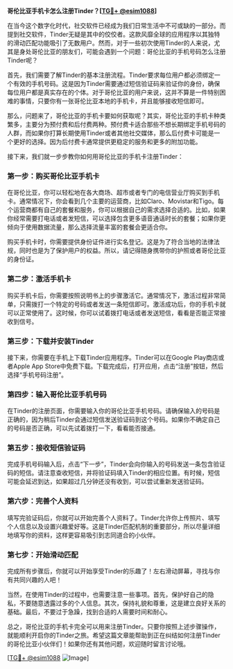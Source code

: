 **哥伦比亚手机卡怎么注册Tinder？[[TG💪+ @esim1088](https://t.me/s/esim1088)]**

在当今这个数字化时代，社交软件已经成为我们日常生活中不可或缺的一部分。而提到社交软件，Tinder无疑是其中的佼佼者。这款风靡全球的应用程序以其独特的滑动匹配功能吸引了无数用户。然而，对于一些初次使用Tinder的人来说，尤其是身处哥伦比亚的朋友们，可能会遇到一个问题：哥伦比亚的手机号码怎么注册Tinder呢？

首先，我们需要了解Tinder的基本注册流程。Tinder要求每位用户都必须绑定一个有效的手机号码。这是因为Tinder需要通过短信验证码来验证你的身份，确保每位用户都是真实存在的个体。对于哥伦比亚的用户来说，这并不算是一件特别困难的事情，只要你有一张哥伦比亚本地的手机卡，并且能够接收短信即可。

那么，问题来了，哥伦比亚的手机卡要如何获取呢？其实，哥伦比亚的手机卡种类繁多，主要分为预付费和后付费两种。预付费卡适合那些不想长期绑定手机号码的人群，而如果你打算长期使用Tinder或者其他社交媒体，那么后付费卡可能是一个更好的选择。因为后付费卡通常提供更稳定的服务和更多的附加功能。

接下来，我们就一步步教你如何用哥伦比亚的手机卡注册Tinder：

### 第一步：购买哥伦比亚手机卡

在哥伦比亚，你可以轻松地在各大商场、超市或者专门的电信营业厅购买到手机卡。通常情况下，你会看到几个主要的运营商，比如Claro、Movistar和Tigo。每个运营商都有自己的套餐和服务，你可以根据自己的需求选择合适的。比如，如果你经常需要打电话或者发短信，可以选择包含更多语音通话时长的套餐；如果你更倾向于使用数据流量，那么选择流量丰富的套餐会更适合你。

购买手机卡时，你需要提供身份证件进行实名登记。这是为了符合当地的法律法规，同时也是为了保护用户的权益。所以，请记得随身携带你的护照或者哥伦比亚的身份证。

### 第二步：激活手机卡

购买手机卡后，你需要按照说明书上的步骤激活它。通常情况下，激活过程非常简单，只需拨打一个特定的号码或者发送一条短信即可。激活成功后，你的手机卡就可以正常使用了。这时候，你可以试着拨打电话或者发送短信，看看是否能正常接收到信号。

### 第三步：下载并安装Tinder

接下来，你需要在手机上下载Tinder应用程序。Tinder可以在Google Play商店或者Apple App Store中免费下载。下载完成后，打开应用，点击“注册”按钮，然后选择“手机号码注册”。

### 第四步：输入哥伦比亚手机号码

在Tinder的注册页面，你需要输入你的哥伦比亚手机号码。请确保输入的号码是正确的，因为稍后Tinder会通过短信发送验证码到这个号码。如果你不确定自己的号码是否正确，可以先试着拨打一下，看看能否接通。

### 第五步：接收短信验证码

完成手机号码输入后，点击“下一步”，Tinder会向你输入的号码发送一条包含验证码的短信。请注意查收短信，并将验证码填入Tinder的相应位置。有时候，短信可能会延迟到达，如果超过几分钟还没有收到，可以尝试重新发送验证码。

### 第六步：完善个人资料

填写完验证码后，你就可以开始完善个人资料了。Tinder允许你上传照片、填写个人信息以及设置兴趣爱好等。这是Tinder匹配机制的重要部分，所以尽量详细地填写你的资料，这样更容易吸引到志同道合的小伙伴。

### 第七步：开始滑动匹配

完成所有步骤后，你就可以开始享受Tinder的乐趣了！左右滑动屏幕，寻找与你有共同兴趣的人吧！

当然，在使用Tinder的过程中，也需要注意一些事项。首先，保护好自己的隐私，不要随意透露过多的个人信息。其次，保持礼貌和尊重，这是建立良好关系的基础。最后，不要过于急躁，找到合适的人需要时间和耐心。

总之，哥伦比亚的手机卡完全可以用来注册Tinder。只要你按照上述步骤操作，就能顺利开启你的Tinder之旅。希望这篇文章能帮助到正在纠结如何注册Tinder的哥伦比亚小伙伴们！如果你还有其他问题，欢迎随时留言讨论哦。

[[TG💪+ @esim1088](https://t.me/s/esim1088) ![Image](https://i.postimg.cc/4NQfJmqS/Snipaste-2025-05-13-00-14-12.png)]
